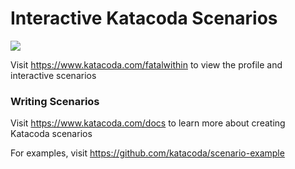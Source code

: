# Interactive Katacoda Scenarios

[![](http://shields.katacoda.com/katacoda/fatalwithin/count.svg)](https://www.katacoda.com/fatalwithin "Get your profile on Katacoda.com")

Visit https://www.katacoda.com/fatalwithin to view the profile and interactive scenarios

### Writing Scenarios
Visit https://www.katacoda.com/docs to learn more about creating Katacoda scenarios

For examples, visit https://github.com/katacoda/scenario-example
